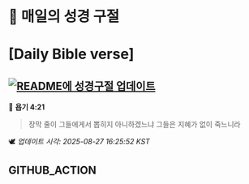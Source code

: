 # 🙏 매일의 성경 구절
# [Daily Bible verse]
## [![README에 성경구절 업데이트](https://github.com/DONGSUKA/first_test/actions/workflows/update-readme-bible.yml/badge.svg)](https://github.com/DONGSUKA/first_test/actions/workflows/update-readme-bible.yml)
<!-- START_BIBLE_VERSE -->
📖 **욥기 4:21**
> 장막 줄이 그들에게서 뽑히지 아니하겠느냐 그들은 지혜가 없이 죽느니라

🕊️ _업데이트 시각: 2025-08-27 16:25:52 KST_
  <!-- END_BIBLE_VERSE -->
## GITHUB_ACTION
